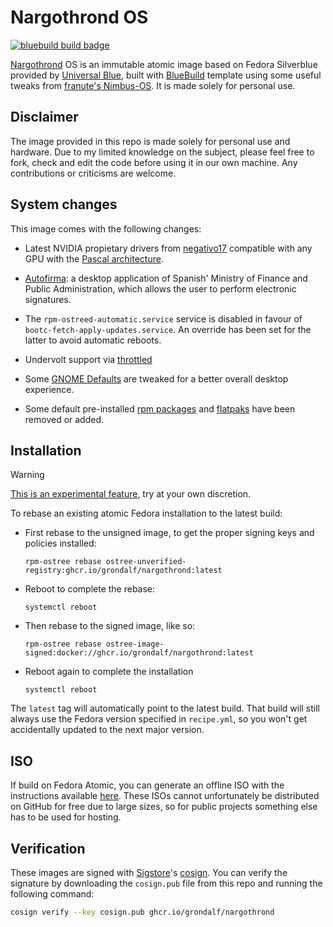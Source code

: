 # Nargothrond OS

[![bluebuild build badge](https://github.com/grondalf/nargothrond/actions/workflows/build.yml/badge.svg)](https://github.com/grondalf/nargothrond/actions/workflows/build.yml)

[Nargothrond](https://tolkiengateway.net/wiki/Nargothrond) OS is an immutable atomic image based on Fedora Silverblue provided by [Universal Blue](https://github.com/orgs/ublue-os/packages), built with [BlueBuild](https://blue-build.org/how-to/setup/) template using some useful tweaks from [franute's Nimbus-OS](https://github.com/franute/nimbus-os). It is made solely for personal use.

## Disclaimer
The image provided in this repo is made solely for personal use and hardware. Due to my limited knowledge on the subject, please feel free to fork, check and edit the code before using it in our own machine. Any contributions or criticisms are welcome.

## System changes

This image comes with the following changes:

* Latest NVIDIA propietary drivers from [negativo17](https://negativo17.org/repositories/) compatible with any GPU with the [Pascal architecture](https://nvidia.custhelp.com/app/answers/detail/a_id/5678/~/list-of-maxwell%2C-pascal-and-volta-series-geforce-gpus).

* [Autofirma](https://sede.serviciosmin.gob.es/ES-ES/FIRMAELECTRONICA/Paginas/AutoFirma.aspx): a desktop application of Spanish' Ministry of Finance and Public Administration, which allows the user to perform electronic signatures.

* The `rpm-ostreed-automatic.service` service is disabled in favour of `bootc-fetch-apply-updates.service`.
An override has been set for the latter to avoid automatic reboots.

* Undervolt support via [throttled](https://github.com/throttled/throttled)
   
* Some [GNOME Defaults](https://github.com/grondalf/nargothrond/blob/main/files/gschema-overrides/zz1.settings.gschema.override) are tweaked for a better overall desktop experience.

* Some default pre-installed [rpm packages](recipes/pkgs/rpms.yml) and [flatpaks](recipes/pkgs/flatpaks.yml) have been removed or added.

## Installation

> [!WARNING]
> [This is an experimental feature](https://www.fedoraproject.org/wiki/Changes/OstreeNativeContainerStable), try at your own discretion.

To rebase an existing atomic Fedora installation to the latest build:

- First rebase to the unsigned image, to get the proper signing keys and policies installed:
  ```
  rpm-ostree rebase ostree-unverified-registry:ghcr.io/grondalf/nargothrond:latest
  ```
- Reboot to complete the rebase:
  ```
  systemctl reboot
  ```
- Then rebase to the signed image, like so:
  ```
  rpm-ostree rebase ostree-image-signed:docker://ghcr.io/grondalf/nargothrond:latest
  ```
- Reboot again to complete the installation
  ```
  systemctl reboot
  ```

The `latest` tag will automatically point to the latest build. That build will still always use the Fedora version specified in `recipe.yml`, so you won't get accidentally updated to the next major version.

## ISO

If build on Fedora Atomic, you can generate an offline ISO with the instructions available [here](https://blue-build.org/learn/universal-blue/#fresh-install-from-an-iso). These ISOs cannot unfortunately be distributed on GitHub for free due to large sizes, so for public projects something else has to be used for hosting.

## Verification

These images are signed with [Sigstore](https://www.sigstore.dev/)'s [cosign](https://github.com/sigstore/cosign). You can verify the signature by downloading the `cosign.pub` file from this repo and running the following command:

```bash
cosign verify --key cosign.pub ghcr.io/grondalf/nargothrond
```
